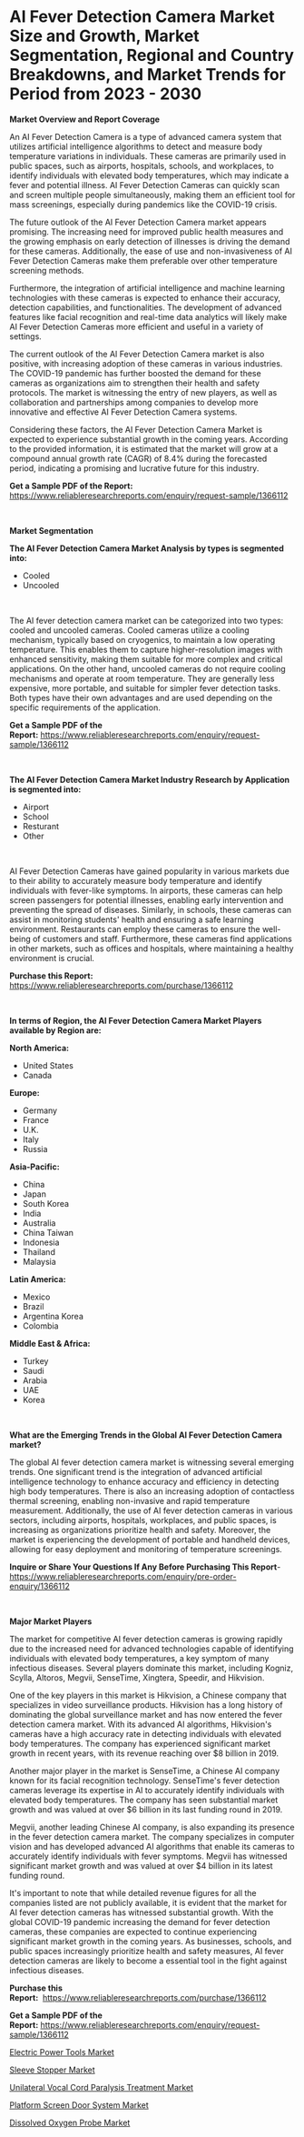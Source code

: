 <p><h1>AI Fever Detection Camera Market Size and Growth, Market Segmentation, Regional and Country Breakdowns, and Market Trends for Period from 2023 -  2030</h1></p><p><strong>Market Overview and Report Coverage</strong></p>
<p><p>An AI Fever Detection Camera is a type of advanced camera system that utilizes artificial intelligence algorithms to detect and measure body temperature variations in individuals. These cameras are primarily used in public spaces, such as airports, hospitals, schools, and workplaces, to identify individuals with elevated body temperatures, which may indicate a fever and potential illness. AI Fever Detection Cameras can quickly scan and screen multiple people simultaneously, making them an efficient tool for mass screenings, especially during pandemics like the COVID-19 crisis.</p><p>The future outlook of the AI Fever Detection Camera market appears promising. The increasing need for improved public health measures and the growing emphasis on early detection of illnesses is driving the demand for these cameras. Additionally, the ease of use and non-invasiveness of AI Fever Detection Cameras make them preferable over other temperature screening methods.</p><p>Furthermore, the integration of artificial intelligence and machine learning technologies with these cameras is expected to enhance their accuracy, detection capabilities, and functionalities. The development of advanced features like facial recognition and real-time data analytics will likely make AI Fever Detection Cameras more efficient and useful in a variety of settings.</p><p>The current outlook of the AI Fever Detection Camera market is also positive, with increasing adoption of these cameras in various industries. The COVID-19 pandemic has further boosted the demand for these cameras as organizations aim to strengthen their health and safety protocols. The market is witnessing the entry of new players, as well as collaboration and partnerships among companies to develop more innovative and effective AI Fever Detection Camera systems.</p><p>Considering these factors, the AI Fever Detection Camera Market is expected to experience substantial growth in the coming years. According to the provided information, it is estimated that the market will grow at a compound annual growth rate (CAGR) of 8.4% during the forecasted period, indicating a promising and lucrative future for this industry.</p></p>
<p><strong>Get a Sample PDF of the Report:</strong> <a href="https://www.reliableresearchreports.com/enquiry/request-sample/1366112">https://www.reliableresearchreports.com/enquiry/request-sample/1366112</a></p>
<p>&nbsp;</p>
<p><strong>Market Segmentation</strong></p>
<p><strong>The AI Fever Detection Camera Market Analysis by types is segmented into:</strong></p>
<p><ul><li>Cooled</li><li>Uncooled</li></ul></p>
<p>&nbsp;</p>
<p><p>The AI fever detection camera market can be categorized into two types: cooled and uncooled cameras. Cooled cameras utilize a cooling mechanism, typically based on cryogenics, to maintain a low operating temperature. This enables them to capture higher-resolution images with enhanced sensitivity, making them suitable for more complex and critical applications. On the other hand, uncooled cameras do not require cooling mechanisms and operate at room temperature. They are generally less expensive, more portable, and suitable for simpler fever detection tasks. Both types have their own advantages and are used depending on the specific requirements of the application.</p></p>
<p><strong>Get a Sample PDF of the Report:</strong>&nbsp;<a href="https://www.reliableresearchreports.com/enquiry/request-sample/1366112">https://www.reliableresearchreports.com/enquiry/request-sample/1366112</a></p>
<p>&nbsp;</p>
<p><strong>The AI Fever Detection Camera Market Industry Research by Application is segmented into:</strong></p>
<p><ul><li>Airport</li><li>School</li><li>Resturant</li><li>Other</li></ul></p>
<p>&nbsp;</p>
<p><p>AI Fever Detection Cameras have gained popularity in various markets due to their ability to accurately measure body temperature and identify individuals with fever-like symptoms. In airports, these cameras can help screen passengers for potential illnesses, enabling early intervention and preventing the spread of diseases. Similarly, in schools, these cameras can assist in monitoring students' health and ensuring a safe learning environment. Restaurants can employ these cameras to ensure the well-being of customers and staff. Furthermore, these cameras find applications in other markets, such as offices and hospitals, where maintaining a healthy environment is crucial.</p></p>
<p><strong>Purchase this Report:</strong>&nbsp; <a href="https://www.reliableresearchreports.com/purchase/1366112">https://www.reliableresearchreports.com/purchase/1366112</a></p>
<p>&nbsp;</p>
<p><strong>In terms of Region, the AI Fever Detection Camera Market Players available by Region are:</strong></p>
<p>
    <p> <strong> North America: </strong>
        <ul>
            <li>United States</li>
            <li>Canada</li>
        </ul>
        </p> 
    <p> <strong> Europe: </strong>
        <ul>
            <li>Germany</li>
            <li>France</li>
            <li>U.K.</li>
            <li>Italy</li>
            <li>Russia</li>
        </ul>
        </p> 
    <p> <strong> Asia-Pacific: </strong>
        <ul>
            <li>China</li>
            <li>Japan</li>
            <li>South Korea</li>
            <li>India</li>
            <li>Australia</li>
            <li>China Taiwan</li>
            <li>Indonesia</li>
            <li>Thailand</li>
            <li>Malaysia</li>
        </ul>
        </p> 
    <p> <strong> Latin America: </strong>
        <ul>
            <li>Mexico</li>
            <li>Brazil</li>
            <li>Argentina Korea</li>
            <li>Colombia</li>
        </ul>
        </p> 
    <p> <strong> Middle East & Africa: </strong>
        <ul>
            <li>Turkey</li>
            <li>Saudi</li>
            <li>Arabia</li>
            <li>UAE</li>
            <li>Korea</li>
        </ul>
    </p>
    </p>
<p>&nbsp;</p>
<p><strong>What are the Emerging Trends in the Global AI Fever Detection Camera market?</strong></p>
<p><p>The global AI fever detection camera market is witnessing several emerging trends. One significant trend is the integration of advanced artificial intelligence technology to enhance accuracy and efficiency in detecting high body temperatures. There is also an increasing adoption of contactless thermal screening, enabling non-invasive and rapid temperature measurement. Additionally, the use of AI fever detection cameras in various sectors, including airports, hospitals, workplaces, and public spaces, is increasing as organizations prioritize health and safety. Moreover, the market is experiencing the development of portable and handheld devices, allowing for easy deployment and monitoring of temperature screenings.</p></p>
<p><strong>Inquire or Share Your Questions If Any Before Purchasing This Report</strong>- <a href="https://www.reliableresearchreports.com/enquiry/pre-order-enquiry/1366112">https://www.reliableresearchreports.com/enquiry/pre-order-enquiry/1366112</a></p>
<p>&nbsp;</p>
<p><strong>Major Market Players</strong></p>
<p><p>The market for competitive AI fever detection cameras is growing rapidly due to the increased need for advanced technologies capable of identifying individuals with elevated body temperatures, a key symptom of many infectious diseases. Several players dominate this market, including Kogniz, Scylla, Altoros, Megvii, SenseTime, Xingtera, Speedir, and Hikvision. </p><p>One of the key players in this market is Hikvision, a Chinese company that specializes in video surveillance products. Hikvision has a long history of dominating the global surveillance market and has now entered the fever detection camera market. With its advanced AI algorithms, Hikvision's cameras have a high accuracy rate in detecting individuals with elevated body temperatures. The company has experienced significant market growth in recent years, with its revenue reaching over $8 billion in 2019.</p><p>Another major player in the market is SenseTime, a Chinese AI company known for its facial recognition technology. SenseTime's fever detection cameras leverage its expertise in AI to accurately identify individuals with elevated body temperatures. The company has seen substantial market growth and was valued at over $6 billion in its last funding round in 2019. </p><p>Megvii, another leading Chinese AI company, is also expanding its presence in the fever detection camera market. The company specializes in computer vision and has developed advanced AI algorithms that enable its cameras to accurately identify individuals with fever symptoms. Megvii has witnessed significant market growth and was valued at over $4 billion in its latest funding round.</p><p>It's important to note that while detailed revenue figures for all the companies listed are not publicly available, it is evident that the market for AI fever detection cameras has witnessed substantial growth. With the global COVID-19 pandemic increasing the demand for fever detection cameras, these companies are expected to continue experiencing significant market growth in the coming years. As businesses, schools, and public spaces increasingly prioritize health and safety measures, AI fever detection cameras are likely to become a essential tool in the fight against infectious diseases.</p></p>
<p><strong>Purchase this Report:</strong>&nbsp;&nbsp;<a href="https://www.reliableresearchreports.com/purchase/1366112">https://www.reliableresearchreports.com/purchase/1366112</a></p>
<p></p>
<p><strong>Get a Sample PDF of the Report:</strong>&nbsp;<a href="https://www.reliableresearchreports.com/enquiry/request-sample/1366112">https://www.reliableresearchreports.com/enquiry/request-sample/1366112</a></p>
<p><p><a href="https://github.com/marloy8/Market-Research-Report-List-1/blob/main/electric-power-tools-market.md">Electric Power Tools Market</a></p><p><a href="https://www.linkedin.com/pulse/sleeve-stopper-market-challenges-opportunities-growth-iusie/">Sleeve Stopper Market</a></p><p><a href="https://medium.com/@evalynkoepp98698/unilateral-vocal-cord-paralysis-treatment-market-size-cagr-trends-2024-2030-5cd82948c7b7">Unilateral Vocal Cord Paralysis Treatment Market</a></p><p><a href="https://github.com/mahnoor2003/Market-Research-Report-List-1/blob/main/platform-screen-door-system-market.md">Platform Screen Door System Market</a></p><p><a href="https://www.linkedin.com/pulse/decoding-dissolved-oxygen-probe-market-deep-dive-latest-trends-6v3ze/">Dissolved Oxygen Probe Market</a></p></p>